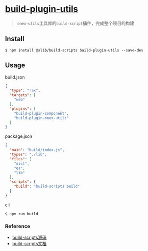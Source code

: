 # [build-plugin-utils](https://www.npmjs.com/package/build-plugin-utils)

> `onex-utils`工具库的`build-script`插件，完成整个项目的构建

## Install
```shell
$ npm install @alib/build-scripts build-plugin-utils --save-dev
```

## Usage
build.json
```json
{
  "type": "rax",
  "targets": [
    "web"
  ],
  "plugins": [
    "build-plugin-component",
    "build-plugin-onex-utils"
  ]
}

```
package.json
```json
{
  "main": "build/index.js",
  "types": "./lib",
  "files": [
    "dist",
    "es",
    "lib"
  ],
  "scripts": {
    "build": "build-scripts build"
  }
}
```
cli
```shell
$ npm run build
```

### Reference
* [build-scripts源码](https://github.com/ice-lab/build-scripts)
* [build-scripts文档](https://yuque.alibaba-inc.com/igts3i/pw9200)